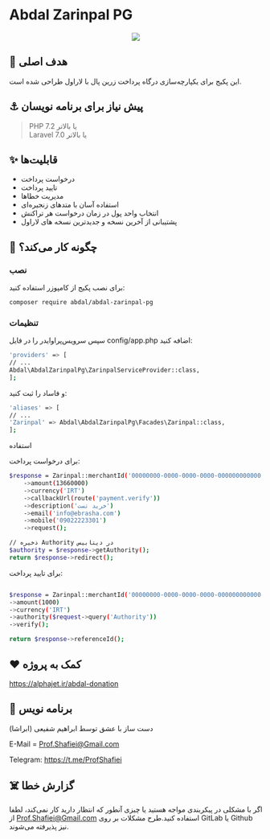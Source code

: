 # Abdal Zarinpal PG
<p align="center"><img src="resources/images/zlogo.png?raw=true"></p>

 ## 💎 هدف اصلی
این پکیج برای یکپارچه‌سازی درگاه پرداخت زرین پال با لاراول طراحی شده است.

## ⚓ پیش نیاز برای برنامه نویسان
> PHP 7.2 یا بالاتر  
> Laravel 7.0 یا بالاتر

## ✨ قابلیت‌ها

- درخواست پرداخت
- تایید پرداخت
- مدیریت خطاها
- استفاده آسان با متدهای زنجیره‌ای
- انتخاب واحد پول در زمان درخواست هر تراکنش
- پشتیبانی از آخرین نسخه  و جدیدترین نسخه های لاراول

## 📝 چگونه کار می‌کند؟

### نصب
برای نصب پکیج از کامپوزر استفاده کنید:
```bash
composer require abdal/abdal-zarinpal-pg
```

### تنظیمات

سپس سرویس‌پراوایدر را در فایل config/app.php اضافه کنید:
```bash
'providers' => [
// ...
Abdal\AbdalZarinpalPg\ZarinpalServiceProvider::class,
];
```
و فاساد را ثبت کنید:
```bash
'aliases' => [
// ...
'Zarinpal' => Abdal\AbdalZarinpalPg\Facades\Zarinpal::class,
];
```
استفاده

برای درخواست پرداخت:
```bash
$response = Zarinpal::merchantId('00000000-0000-0000-0000-000000000000')
    ->amount(13660000)
    ->currency('IRT')
    ->callbackUrl(route('payment.verify'))
    ->description('خرید تست')
    ->email('info@ebrasha.com')
    ->mobile('09022223301')
    ->request();

// ذخیره Authority در دیتابیس
$authority = $response->getAuthority();
return $response->redirect();

```

برای تایید پرداخت:
```bash

$response = Zarinpal::merchantId('00000000-0000-0000-0000-000000000000')
->amount(1000)
->currency('IRT')
->authority($request->query('Authority'))
->verify();

return $response->referenceId();
```
## ❤️ کمک به پروژه

https://alphajet.ir/abdal-donation

## 🤵 برنامه نویس
دست ساز با عشق توسط ابراهیم شفیعی (ابراشا)

E-Mail = Prof.Shafiei@Gmail.com

Telegram: https://t.me/ProfShafiei

## ☠️ گزارش خطا

اگر با مشکلی در پیکربندی مواجه هستید یا چیزی آنطور که انتظار دارید کار نمی‌کند، لطفا از Prof.Shafiei@Gmail.com استفاده کنید.طرح مشکلات بر روی  GitLab یا Github نیز پذیرفته می‌شوند.

